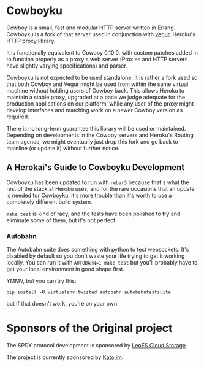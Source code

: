 # Cowboyku

Cowboy is a small, fast and modular HTTP server written in Erlang.
Cowboyku is a fork of that server used in conjunction with
[vegur](https://github.com/heroku/vegur), Heroku's HTTP proxy library.

It is functionally equivalent to Cowboy 0.10.0, with custom patches added in to
function properly as a proxy's web server (Proxies and HTTP servers have
slightly varying specifications) and parser.

Cowboyku is not expected to be used standalone. It is rather a fork used so
that both Cowboy and Vegur might be used from within the same virtual machine
without holding users of Cowboy back. This allows Heroku to maintain a stable
proxy, upgraded at a pace we judge adequate for the production applications on
our platform, while any user of the proxy might develop interfaces and matching
work on a newer Cowboy version as required.

There is no long-term guarantee this library will be used or maintained.
Depending on developments in the Cowboy servers and Heroku's Routing team
agenda, we might eventually just drop this fork and go back to mainline (or
update it) without further notice.

## A Herokai's Guide to Cowboyku Development

Cowboyku has been updated to run with `rebar3` because that's what the
rest of the stack at Heroku uses, and for the rare occasions that an
update is needed for Cowboyku, it's more trouble than it's worth to
use a completely different build system.

`make test` is kind of racy, and the tests have been polished to try
and eliminate some of them, but it's not perfect.

### Autobahn

The Autobahn suite does something with python to test websockets. It's
disabled by default so you don't waste your life trying to get it
working locally. You can run it with `AUTOBAHN=1 make test` but you'll
probably have to get your local environment in good shape first.

YMMV, but you can try this:

```
pip install -U virtualenv twisted autobahn autobahntestsuite
```

but if that doesn't work, you're on your own.


# Sponsors of the Original project

The SPDY protocol development is sponsored
by [LeoFS Cloud Storage](http://www.leofs.org).

The project is currently sponsored by [Kato.im](https://kato.im/).
